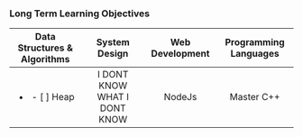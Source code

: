 ### Long Term Learning Objectives


| Data Structures & Algorithms|System Design|Web Development|Programming Languages
| :-------------: |:-------------:| :-----:| :-----:|
| <ul><li>- [ ] Heap</li></ul>   | I DONT KNOW WHAT I DONT KNOW | NodeJs | Master C++      |

<!--
**alelopezperez/alelopezperez** is a ✨ _special_ ✨ repository because its `README.md` (this file) appears on your GitHub profile.

Here are some ideas to get you started:

- 🔭 I’m currently working on ...
- 🌱 I’m currently learning ...
- 👯 I’m looking to collaborate on ...
- 🤔 I’m looking for help with ...
- 💬 Ask me about ...
- 📫 How to reach me: ...
- 😄 Pronouns: ...
- ⚡ Fun fact: ...
-->

